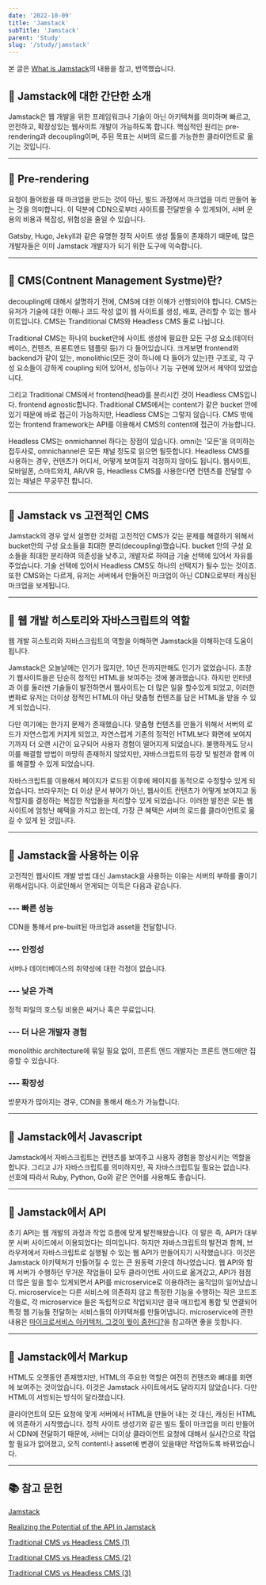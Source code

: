 ```yaml
---
date: '2022-10-09'
title: 'Jamstack'
subTitle: 'Jamstack'
parent: 'Study'
slug: '/study/jamstack'
---
```


본 글은 [What is Jamstack](https://umbraco.com/knowledge-base/jamstack/)의 내용을 참고, 번역했습니다.

## 📌 Jamstack에 대한 간단한 소개

Jamstack은 웹 개발을 위한 프레임워크나 기술이 아닌 아키텍쳐를 의미하며 빠르고, 안전하고, 확장성있는 웹사이트 개발이 가능하도록 합니다. 핵심적인 원리는 pre-rendering과 decoupling이며, 주된 목표는 서버의 로드를 가능한한 클라이언트로 옮기는 것입니다.

---

## 📌 Pre-rendering

요청이 들어왔을 때 마크업을 만드는 것이 아닌, 빌드 과정에서 마크업을 미리 만들어 놓는 것을 의미합니다. 이 덕분에 CDN으로부터 사이트를 전달받을 수 있게되어, 서버 운용의 비용과 복잡성, 위험성을 줄일 수 있습니다.

Gatsby, Hugo, Jekyll과 같은 유명한 정적 사이트 생성 툴들이 존재하기 때문에, 많은 개발자들은 이미 Jamstack 개발자가 되기 위한 도구에 익숙합니다.

---

## 📌 CMS(Contnent Management Systme)란?

decoupling에 대해서 설명하기 전에, CMS에 대한 이해가 선행되어야 합니다. CMS는 유저가 기술에 대한 이해나 코드 작성 없이 웹 사이트를 생성, 배포, 관리할 수 있는 웹사이트입니다. CMS는 Tranditional CMS와 Headless CMS 둘로 나뉩니다.

Traditional CMS는 하나의 bucket안에 사이트 생성에 필요한 모든 구성 요소(데이터 베이스, 컨텐츠, 프론트엔드 템플릿 등)가 다 들어있습니다. 크게보면 frontend와 backend가 같이 있는, monolithic(모든 것이 하나에 다 들어가 있는)한 구조로, 각 구성 요소들이 강하게 coupling 되어 있어서, 성능이나 기능 구현에 있어서 제약이 있었습니다.

그리고 Traditional CMS에서 frontend(head)를 분리시킨 것이 Headless CMS입니다. frontend agnostic합니다. Traditional CMS에서는 content가 같은 bucket 안에 있기 때문에 바로 접근이 가능하지만, Headless CMS는 그렇지 않습니다. CMS 밖에 있는 frontend framework는 API를 이용해서 CMS의 content에 접근이 가능합니다.

Headless CMS는 onmichannel 하다는 장점이 있습니다. omni는 '모든'을 의미하는 접두사로, omnichannel은 모든 채널 정도로 읽으면 될듯합니다. Headless CMS를 사용하는 경우, 컨텐츠가 어디서, 어떻게 보여질지 걱정하지 않아도 됩니다. 웹사이트, 모바일폰, 스마트와치, AR/VR 등, Headless CMS를
사용한다면 컨텐츠를 전달할 수 있는 채널은 무궁무진 합니다.

---

## 📌 Jamstack vs 고전적인 CMS

Jamstack의 경우 앞서 설명한 것처럼 고전적인 CMS가 갖는 문제를 해결하기 위해서 bucket안의 구성 요소들을 최대한 분리(decoupling)했습니다. bucket 안의 구성 요소들을 최대한 분리하여 의존성을 낮추고, 개발자로 하여금 기술 선택에 있어서 자유를 주었습니다. 기술 선택에 있어서 Headless CMS도 하나의 선택지가 될수 있는 것이죠. 또한 CMS와는 다르게, 유저는 서버에서 만들어진 마크업이 아닌 CDN으로부터 캐싱된 마크업을 보게됩니다.

---

## 📌 웹 개발 히스토리와 자바스크립트의 역할

웹 개발 히스토리와 자바스크립트의 역할을 이해하면 Jamstack을 이해하는데 도움이 됩니다.

Jamstack은 오늘날에는 인기가 많지만, 10년 전까지만해도 인기가 없었습니다. 초창기 웹사이트들은 단순히 정적인 HTML을 보여주는 것에 불과했습니다. 하지만 인터넷과 이를 둘러싼 기술들이 발전하면서 웹사이트는 더 많은 일을 할수있게 되었고, 이러한 변화로 유저는 더이상 정적인 HTML이 아닌 맞춤형 컨텐츠를 담은 HTML을 받을 수 있게 되었습니다.

다만 여기에는 한가지 문제가 존재했습니다. 맞춤형 컨텐츠를 만들기 위해서 서버의 로드가 자연스럽게 커지게 되었고, 자연스럽게 기존의 정적인 HTML보다 화면에 보여지기까지 더 오랜 시간이 요구되어 사용자 경험이 떨어지게 되었습니다. 불행하게도 당시 이를 해결할 방법이 마땅히 존재하지 않았지만, 자바스크립트의 등장 및 발전과 함께 이를 해결할 수 있게 되었습니다.

자바스크립트를 이용해서 페이지가 로드된 이후에 페이지를 동적으로 수정할수 있게 되었습니다. 브라우저는 더 이상 문서 뷰어가 아닌, 웹사이트 컨텐츠가 어떻게 보여지고 동작할지를 결정하는 복잡한 작업들을 처리할수 있게 되었습니다. 이러한 발전은 모든 웹사이트에 엄청난 혜택을 가지고 왔는데, 가장 큰 혜택은 서버의 로드를 클라이언트로 옮길 수 있게 된 것입니다.

---

## 📌 Jamstack을 사용하는 이유

고전적인 웹사이트 개발 방법 대신 Jamstack을 사용하는 이유는 서버의 부하를 줄이기 위해서입니다. 이로인해서 얻게되는 이득은 다음과 같습니다.

### --- 빠른 성능

CDN을 통해서 pre-built된 마크업과 asset을 전달합니다.

### --- 안정성

서버나 데이터베이스의 취약성에 대한 걱정이 없습니다.

### --- 낮은 가격

정적 파일의 호스팅 비용은 싸거나 혹은 무료입니다.

### --- 더 나은 개발자 경험

monolithic architecture에 묶일 필요 없이, 프론트 엔드 개발자는 프론트 엔드에만 집중할 수 있습니다.

### --- 확장성

방문자가 많아지는 경우, CDN을 통해서 해소가 가능합니다.

--- 

## 📌 Jamstack에서 Javascript

Jamstack에서 자바스크립트는 컨텐츠를 보여주고 사용자 경험을 향상시키는 역할을 합니다. 그리고 J가 자바스크립트를 의미하지만, 꼭 자바스크립트일 필요는 없습니다. 선호에 따라서 Ruby, Python, Go와 같은 언어를 사용해도 좋습니다.

---

## 📌 Jamstack에서 API

초기 API는 웹 개발의 과정과 작업 흐름에 맞게 발전해왔습니다. 이 말은 즉, API가 대부분 서버 사이드에서 이용되었다는 의미입니다. 하지만 자바스크립트의 발전과 함께, 브라우저에서 자바스크립트로 실행될 수 있는 웹 API가 만들어지기 시작했습니다. 이것은 Jamstack 아키텍쳐가 만들어질 수 있는 큰 원동력 가운데 하나였습니다. 웹 API와 함께 서버가 수행하던 무거운 작업들이 모두 클라이언트 사이드로 옮겨갔고, API가 점점 더 많은 일을 할수 있게되면서 API를 microservice로 이용하려는 움직임이 일어났습니다. microservice는 다른 서비스에 의존하지 않고 특정한 기능을 수행하는 작은 코드조각들로, 각 microservice 들은 독립적으로 작업되지만 결국 매끄럽게 통합 및 연결되어 특정 웹 기능들 전달하는 서비스들의 아키텍쳐를 만들어냅니다. microservice에 관한 내용은 [마이크로서비스 아키텍처. 그것이 뭣이 중헌디?](http://guruble.com/%EB%A7%88%EC%9D%B4%ED%81%AC%EB%A1%9C%EC%84%9C%EB%B9%84%EC%8A%A4microservice-%EC%95%84%ED%82%A4%ED%85%8D%EC%B2%98-%EA%B7%B8%EA%B2%83%EC%9D%B4-%EB%AD%A3%EC%9D%B4-%EC%A4%91%ED%97%8C%EB%94%94/#i)을 참고하면 좋을 듯합니다.

---

## 📌 Jamstack에서 Markup

HTML도 오랫동안 존재했지만, HTML의 주요한 역할은 여전히 컨텐츠와 뼈대를 화면에 보여주는 것이었습니다. 이것은 Jamstack 사이트에서도 달라지지 않았습니다. 다만 HTML이 서빙되는 방식이 달라졌습니다.

클라이언트의 모든 요청에 맞게 서버에서 HTML을 만들어 내는 것 대신, 캐싱된 HTML에 의존하기 시작했습니다. 정적 사이트 생성기와 같은 빌드 툴이 마크업을 미리 만들어서 CDN에 전달하기 때문에, 서버는 더이상 클라이언트 요청에 대해서 실시간으로 작업할 필요가 없어졌고, 오직 content나 asset에 변경이 있을때만 작업하도록 바뀌었습니다.  

---

## 📚 참고 문헌

[Jamstack](https://jamstack.org/what-is-jamstack/)

[Realizing the Potential of the API in Jamstack](https://stepzen.com/blog/api-in-jamstack)

[Traditional CMS vs Headless CMS (1)](https://www.contentful.com/r/knowledgebase/what-is-headless-cms/)

[Traditional CMS vs Headless CMS (2)](https://www.nten.org/blog/the-benefits-of-a-headless-content-management-system?creative=558931557828&keyword=headless%20cms&matchtype=b&network=g&device=c&gclid=CjwKCAjwp9qZBhBkEiwAsYFsb-bWnRXEcWtG9BcfbUPF56Fl4hK3-lmG90qgOcuz4JMfYa6LUX8JxRoC5BEQAvD_BwE)

[Traditional CMS vs Headless CMS (3)](https://strapi.io/blog/traditional-vs-headless-cms-a-comparison?utm_source=devto&utm_medium=post&utm_campaign=blog)

